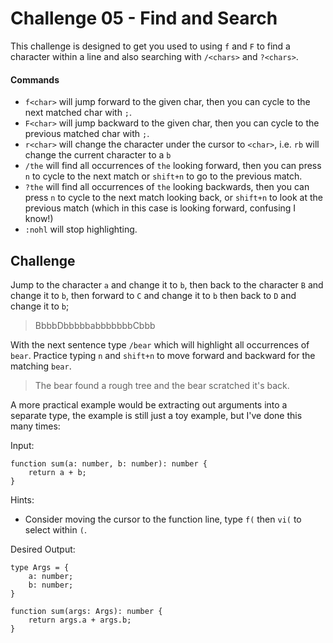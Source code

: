 # Challenge 05 - Find and Search

This challenge is designed to get you used to using `f` and `F` to find a character within a line and also searching with `/<chars>` and `?<chars>`.

#### Commands

* `f<char>` will jump forward to the given char, then you can cycle to the next matched char with `;`.
* `F<char>` will jump backward to the given char, then you can cycle to the previous matched char with `;`.
* `r<char>` will change the character under the cursor to `<char>`, i.e. `rb` will change the current character to a `b`
* `/the` will find all occurrences of `the` looking forward, then you can press `n` to cycle to the next match or `shift+n` to go to the previous match.
* `?the` will find all occurrences of `the` looking backwards, then you can press `n` to cycle to the next match looking back, or `shift+n` to look at the previous match (which in this case is looking forward, confusing I know!)
* `:nohl` will stop highlighting.

## Challenge

Jump to the character `a` and change it to `b`, then back to the character `B` and change it to `b`, then forward to `C` and change it to `b` then back to `D` and change it to `b`;

> BbbbDbbbbbabbbbbbbCbbb

With the next sentence type `/bear` which will highlight all occurrences of `bear`.  Practice typing `n` and `shift+n` to move forward and backward for the matching `bear`.

> The bear found a rough tree and the bear scratched it's back.

A more practical example would be extracting out arguments into a separate type, the example is still just a toy example, but I've done this many times:

Input:

```
function sum(a: number, b: number): number {
    return a + b;
}
```

Hints:
* Consider moving the cursor to the function line, type `f(` then `vi(` to select within `(`.

Desired Output:

```
type Args = {
    a: number;
    b: number;
}

function sum(args: Args): number {
    return args.a + args.b;
}
```